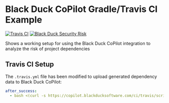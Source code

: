 # Black Duck CoPilot Gradle/Travis CI Example

[![Travis CI](https://travis-ci.org/BlackDuckCoPilot/example-gradle-travis.svg?branch=master)](https://travis-ci.org/BlackDuckCoPilot/example-gradle-travis)  [![Black Duck Security Risk](https://copilot.blackducksoftware.com/github/repos/lbryngel/example-gradle-travis/branches/master/badge-risk.svg)](https://copilot.blackducksoftware.com/github/repos/lbryngel/example-gradle-travis/branches/master)

Shows a working setup for using the Black Duck CoPilot integration to analyze the risk of project dependencies

## Travis CI Setup

The `.travis.yml` file has been modified to upload generated dependency data to Black Duck CoPilot:

```yaml
after_success:
  - bash <(curl -s https://copilot.blackducksoftware.com/ci/travis/scripts/upload)
```
